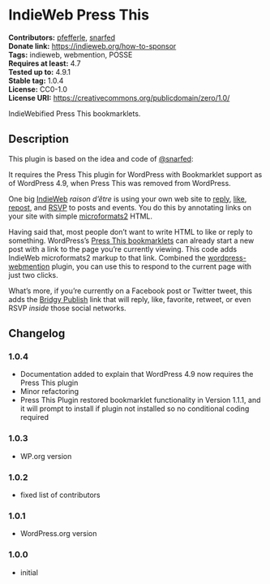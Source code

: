 # IndieWeb Press This #
**Contributors:** [pfefferle](https://profiles.wordpress.org/pfefferle), [snarfed](https://profiles.wordpress.org/snarfed)  
**Donate link:** https://indieweb.org/how-to-sponsor  
**Tags:** indieweb, webmention, POSSE  
**Requires at least:** 4.7  
**Tested up to:** 4.9.1  
**Stable tag:** 1.0.4  
**License:** CC0-1.0  
**License URI:** https://creativecommons.org/publicdomain/zero/1.0/  

IndieWebified Press This bookmarklets.

## Description ##

This plugin is based on the idea and code of [@snarfed](https://snarfed.org/indieweb-press-this-bookmarklets-for-wordpress):

It requires the Press This plugin for WordPress with Bookmarklet support as of WordPress 4.9, when Press This was removed from WordPress.

One big [IndieWeb](https://indieweb.org/) _raison d’être_ is using your own web site to [reply](https://indieweb.org/reply),
[like](https://indieweb.org/like), [repost](https://indieweb.org/repost), and [RSVP](https://indieweb.org/rsvp) to posts and events. You do this by annotating links on your site with simple [microformats2](http://microformats.org/wiki/microformats2) HTML.

Having said that, most people don’t want to write HTML to like or reply to something. WordPress’s [Press This bookmarklets](http://codex.wordpress.org/Press_This) can already start a new post with a link to the page you’re currently viewing. This code adds IndieWeb microformats2 markup to that link. Combined the [wordpress-webmention](https://github.com/pfefferle/wordpress-webmention) plugin, you can use this to respond to the current page with just two clicks.

What’s more, if you’re currently on a Facebook post or Twitter tweet, this adds the [Bridgy Publish](https://www.brid.gy/about#publish) link that will reply, like, favorite, retweet, or even RSVP _inside_ those social networks.

## Changelog ##

### 1.0.4 ###

* Documentation added to explain that WordPress 4.9 now requires the Press This plugin
* Minor refactoring
* Press This Plugin restored bookmarklet functionality in Version 1.1.1, and it will prompt to install if plugin not installed so no conditional coding required

### 1.0.3 ###

* WP.org version

### 1.0.2 ###

* fixed list of contributors

### 1.0.1 ###

* WordPress.org version

### 1.0.0 ###

* initial
